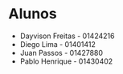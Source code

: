 # Alunos

* Dayvison Freitas - 01424216
* Diego Lima - 01401412
* Juan Passos - 01427880
* Pablo Henrique  - 01430402

